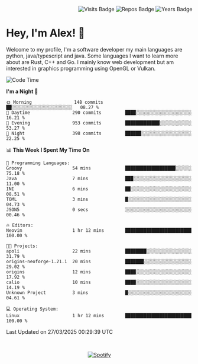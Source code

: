 <p align="right">
  <img src="https://badges.pufler.dev/visits/Alextibtab/Alextibtab" alt="Visits Badge">
  <img src="https://badges.pufler.dev/repos/Alextibtab/" alt="Repos Badge">
  <img src="https://badges.pufler.dev/years/Alextibtab/" alt="Years Badge">
</p>

<h1 align="left">Hey, I'm Alex! 💽 </h1>

Welcome to my profile, I'm a software developer my main languages are python, java/typescript and java. Some languages I want to learn more about are Rust, C++ and Go. I mainly know web development but am interested in graphics programming using OpenGL or Vulkan.

<!--START_SECTION:waka-->
![Code Time](http://img.shields.io/badge/Code%20Time-138%20hrs%205%20mins-blue)

**I'm a Night 🦉** 

```text
🌞 Morning                148 commits         ██░░░░░░░░░░░░░░░░░░░░░░░   08.27 % 
🌆 Daytime                290 commits         ████░░░░░░░░░░░░░░░░░░░░░   16.21 % 
🌃 Evening                953 commits         █████████████░░░░░░░░░░░░   53.27 % 
🌙 Night                  398 commits         ██████░░░░░░░░░░░░░░░░░░░   22.25 % 
```


📊 **This Week I Spent My Time On** 

```text
💬 Programming Languages: 
Groovy                   54 mins             ███████████████████░░░░░░   75.18 % 
Java                     7 mins              ███░░░░░░░░░░░░░░░░░░░░░░   11.00 % 
INI                      6 mins              ██░░░░░░░░░░░░░░░░░░░░░░░   08.51 % 
TOML                     3 mins              █░░░░░░░░░░░░░░░░░░░░░░░░   04.73 % 
JSON5                    0 secs              ░░░░░░░░░░░░░░░░░░░░░░░░░   00.46 % 

🔥 Editors: 
Neovim                   1 hr 12 mins        █████████████████████████   100.00 % 

🐱‍💻 Projects: 
apoli                    22 mins             ████████░░░░░░░░░░░░░░░░░   31.79 % 
origins-neoforge-1.21.1  20 mins             ███████░░░░░░░░░░░░░░░░░░   29.02 % 
origins                  12 mins             ████░░░░░░░░░░░░░░░░░░░░░   17.92 % 
calio                    10 mins             ████░░░░░░░░░░░░░░░░░░░░░   14.19 % 
Unknown Project          3 mins              █░░░░░░░░░░░░░░░░░░░░░░░░   04.61 % 

💻 Operating System: 
Linux                    1 hr 12 mins        █████████████████████████   100.00 % 
```


 Last Updated on 27/03/2025 00:29:39 UTC
<!--END_SECTION:waka-->
&nbsp;<div align="center">
  [![Spotify](https://spotify-now-playing-wine-six.vercel.app/api/spotify?border_color=ffffff)](https://open.spotify.com/user/pmo1v2ejnt42kgp5jar5drtag)
</div>

